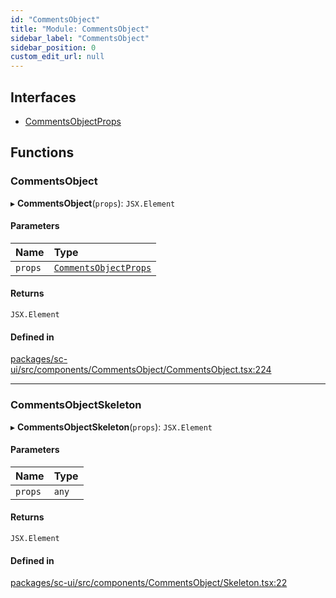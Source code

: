 ```yaml
---
id: "CommentsObject"
title: "Module: CommentsObject"
sidebar_label: "CommentsObject"
sidebar_position: 0
custom_edit_url: null
---
```


## Interfaces

- [CommentsObjectProps](../interfaces/CommentsObject.CommentsObjectProps.md)

## Functions

### CommentsObject

▸ **CommentsObject**(`props`): `JSX.Element`

#### Parameters

| Name | Type |
| :------ | :------ |
| `props` | [`CommentsObjectProps`](../interfaces/CommentsObject.CommentsObjectProps.md) |

#### Returns

`JSX.Element`

#### Defined in

[packages/sc-ui/src/components/CommentsObject/CommentsObject.tsx:224](https://github.com/selfcommunity/community-ui/blob/67100aa/packages/sc-ui/src/components/CommentsObject/CommentsObject.tsx#L224)

___

### CommentsObjectSkeleton

▸ **CommentsObjectSkeleton**(`props`): `JSX.Element`

#### Parameters

| Name | Type |
| :------ | :------ |
| `props` | `any` |

#### Returns

`JSX.Element`

#### Defined in

[packages/sc-ui/src/components/CommentsObject/Skeleton.tsx:22](https://github.com/selfcommunity/community-ui/blob/67100aa/packages/sc-ui/src/components/CommentsObject/Skeleton.tsx#L22)
